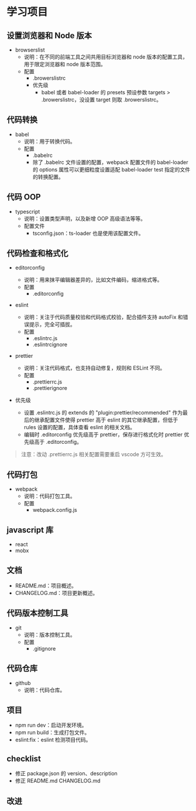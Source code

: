 # 学习项目

## 设置浏览器和 Node 版本

- browserslist
  - 说明：在不同的前端工具之间共用目标浏览器和 node 版本的配置工具，用于限定浏览器和 node 版本范围。
  - 配置
    - .browerslistrc
    - 优先级
      - babel 或者 babel-loader 的 presets 预设参数 targets > .browerslistrc，没设置 target 则取 .browerslistrc。

## 代码转换

- babel
  - 说明：用于转换代码。
  - 配置
    - .babelrc
    - 除了 .babelrc 文件设置的配置，webpack 配置文件的 babel-loader 的 options 属性可以更细粒度设置适配 babel-loader test 指定的文件的转换配置。

## 代码 OOP

- typescript
  - 说明：设置类型声明，以及新增 OOP 高级语法等等。
  - 配置文件
    - tsconfig.json：ts-loader 也是使用该配置文件。


## 代码检查和格式化

- editorconfig
  - 说明：用来抹平编辑器差异的，比如文件编码，缩进格式等。
  - 配置
    - .editorconfig

- eslint
  - 说明：关注于代码质量校验和代码格式校验，配合插件支持 autoFix 和错误提示，完全可插拔。
  - 配置
    - .eslintrc.js
    - .eslintrcignore

- prettier
  - 说明：关注代码格式，也支持自动修复，规则和 ESLint 不同。
  - 配置
    - .prettierrc.js
    - .prettierignore

- 优先级
  - 设置 .eslintrc.js 的 extends 的 "plugin:prettier/recommended" 作为最后的继承配置文件使得 prettier 高于 eslint 的其它继承配置，但低于 rules 设置的配置，具体查看 eslint 的相关文档。
  - 编辑时 .editorconfig 优先级高于 prettier，保存进行格式化时 prettier 优先级高于 .editorconfig。

> 注意：改动 .prettierrc.js 相关配置需要重启 vscode 方可生效。

## 代码打包

- webpack
  - 说明：代码打包工具。
  - 配置
    - webpack.config.js

## javascript 库

- react
- mobx

## 文档

- README.md：项目概述。
- CHANGELOG.md：项目更新概述。

## 代码版本控制工具

- git
  - 说明：版本控制工具。
  - 配置
    - .gitignore

## 代码仓库

- github
  - 说明：代码仓库。

## 项目

- npm run dev：启动开发环境。
- npm run build：生成打包文件。
- eslint:fix：eslint 检测项目代码。

## checklist

- 修正 package.json 的 version、description
- 修正 README.md CHANGELOG.md

## 改进
